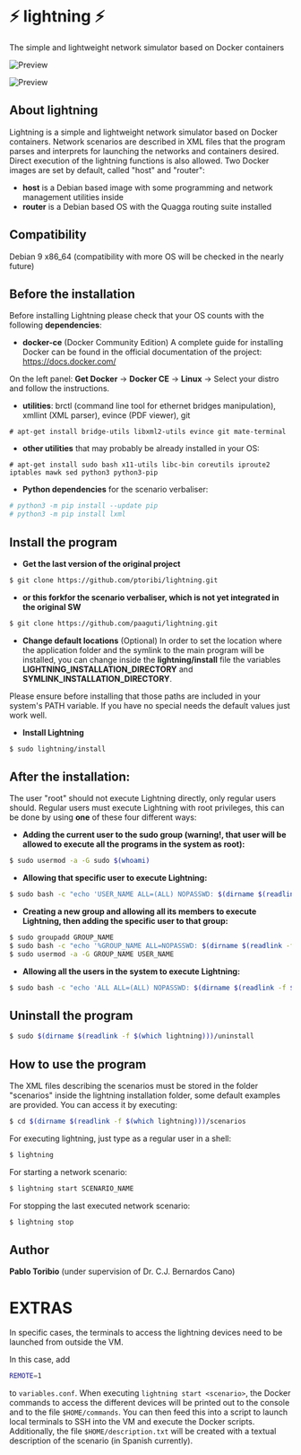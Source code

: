 # :zap: lightning :zap:
The simple and lightweight network simulator based on Docker containers

![Preview](https://raw.githubusercontent.com/ptoribi/lightning/master/screenshots/screenshot1.png)

![Preview](https://raw.githubusercontent.com/ptoribi/lightning/master/screenshots/screenshot2.png)

## About lightning
Lightning is a simple and lightweight network simulator based on Docker containers.
Network scenarios are described in XML files that the program parses and interprets
for launching the networks and containers desired. Direct execution of the lightning functions is also
allowed.
Two Docker images are set by default, called "host" and "router":
*  **host** is a Debian based image with some programming and network management utilities inside
*  **router** is a Debian based OS with the Quagga routing suite installed

## Compatibility
Debian 9 x86_64 (compatibility with more OS will be checked in the nearly future)

## Before the installation
Before installing Lightning please check that your OS counts with the following **dependencies**:

* **docker-ce** (Docker Community Edition)
A complete guide for installing Docker can be found in the official documentation of the project: https://docs.docker.com/

On the left panel: **Get Docker** -> **Docker CE** -> **Linux** -> Select your distro and follow the instructions.

* **utilities**: brctl (command line tool for ethernet bridges manipulation), xmllint (XML parser), evince (PDF viewer), git
```
# apt-get install bridge-utils libxml2-utils evince git mate-terminal
```
* **other utilities** that may probably be already installed in your OS:
```
# apt-get install sudo bash x11-utils libc-bin coreutils iproute2 iptables mawk sed python3 python3-pip
```
* **Python dependencies** for the scenario verbaliser:
``` bash
# python3 -m pip install --update pip
# python3 -m pip install lxml
```

## Install the program
* **Get the last version of the original project**
```bash
$ git clone https://github.com/ptoribi/lightning.git
```
* **or this forkfor the scenario verbaliser, which is not yet integrated in the original SW**
```bash
$ git clone https://github.com/paaguti/lightning.git
```

* **Change default locations** (Optional)
In order to set the location where the application folder and the symlink to the main program will be installed, you can change inside the **lightning/install** file the variables **LIGHTNING_INSTALLATION_DIRECTORY** and **SYMLINK_INSTALLATION_DIRECTORY**.

Please ensure before installing that those paths are included in your system's PATH variable. If you have no special needs the default values just work well.

* **Install Lightning**
```bash
$ sudo lightning/install
```

## After the installation:
The user "root" should not execute Lightning directly, only regular users should. Regular users must execute Lightning with root privileges, this can be done by using **one** of these four different ways:

* **Adding the current user to the sudo group (warning!, that user will be allowed to execute all the programs in the system as root):**
```bash
$ sudo usermod -a -G sudo $(whoami)
```
* **Allowing that specific user to execute Lightning:**
```bash
$ sudo bash -c "echo 'USER_NAME ALL=(ALL) NOPASSWD: $(dirname $(readlink -f $(which lightning)))"/lightning"' >> /etc/sudoers"
```
* **Creating a new group and allowing all its members to execute Lightning, then adding the specific user to that group:**
```bash
$ sudo groupadd GROUP_NAME
$ sudo bash -c "echo '%GROUP_NAME ALL=NOPASSWD: $(dirname $(readlink -f $(which lightning)))"/lightning"' >> /etc/sudoers"
$ sudo usermod -a -G GROUP_NAME USER_NAME
```
* **Allowing all the users in the system to execute Lightning:**
```bash
$ sudo bash -c "echo 'ALL ALL=(ALL) NOPASSWD: $(dirname $(readlink -f $(which lightning)))"/lightning"' >> /etc/sudoers"
```

## Uninstall the program
```bash
$ sudo $(dirname $(readlink -f $(which lightning)))/uninstall
```

## How to use the program
The XML files describing the scenarios must be stored in the folder "scenarios" inside
the lightning installation folder, some default examples are provided. You can access it by executing:
```bash
$ cd $(dirname $(readlink -f $(which lightning)))/scenarios
```
For executing lightning, just type as a regular user in a shell:
```bash
$ lightning
```
For starting a network scenario:
```bash
$ lightning start SCENARIO_NAME
```
For stopping the last executed network scenario:
```bash
$ lightning stop
```
## Author
**Pablo Toribio** (under supervision of Dr. C.J. Bernardos Cano)

# EXTRAS

In specific cases, the terminals to access the lightning devices need to be launched from outside the VM.

In this case, add

```bash
REMOTE=1
```

to `variables.conf`. When executing `lightning start <scenario>`,
the Docker commands to access the different devices will be printed out
to the console and to the file `$HOME/commands`. 
You can then feed this into a script to launch local terminals to SSH
into the VM and execute the Docker scripts.
Additionally, the file `$HOME/description.txt` will be created with
a textual description of the scenario (in Spanish currently).
